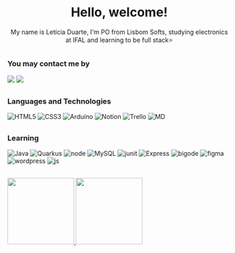 <h1 align="center"> Hello, welcome!</h1>
<p align="center"> My name is Letícia Duarte, I'm PO from Lisbom Softs, studying electronics at IFAL and learning to be full stack⭐</p>

 ##

 <div>
 <h3> You may contact me by </h3>
 <a href = "mailto:leticiabsduarte@gmail.com"><img src="https://img.shields.io/badge/-Gmail-%23333?style=for-the-badge&logo=gmail&logoColor=white" target="_blank"></a>
 <a href="https://instagram.com/leticiaduartebs" target="_blank"/>
<img src="https://img.shields.io/badge/-Instagram-%23E4405F?style=for-the-badge&logo=instagram&logoColor=white" target="_blank"/>
</a>
</div>

##

 <div>
 <h3>
 Languages and Technologies 
 </h3>
 
 ![HTML5](https://img.shields.io/badge/html5%20-%23E34F26.svg?&style=for-the-badge&logo=html5&logoColor=white)
 ![CSS3](https://img.shields.io/badge/css3%20-%231572B6.svg?&style=for-the-badge&logo=css3&logoColor=white)
 ![Arduíno](https://img.shields.io/badge/Arduíno-430098?style=for-the-badge&logo=arduino&logoColor=white)
 ![Notion](https://img.shields.io/badge/Notion-FFFFFF?style=for-the-badge&logo=notion&logoColor=black)
 ![Trello](https://img.shields.io/badge/Trello-0E6BE6?style=for-the-badge&logo=trello&logoColor=white)
 ![MD](https://img.shields.io/badge/Markdown-495059?style=for-the-badge&logo=markdown&logoColor=white)
       
</div>

##

<div>
 <h3>
 Learning 
 </h3>
 
 ![Java](https://img.shields.io/badge/Java-ED8B00?style=for-the-badge&logo=javajava&logoColor=white)
 ![Quarkus](https://img.shields.io/badge/Quarkus-000000?style=for-the-badge&logo=quarkus&logoColor=fff)
 ![node](https://img.shields.io/badge/Node.js-731B404?style=for-the-badge&logo=node.js&logoColor=white)
 ![MySQL](https://img.shields.io/badge/mysql-%2300f.svg?&style=for-the-badge&logo=mysql&logoColor=white&color=3280ad)
 ![junit](https://img.shields.io/badge/JUnit-7AD14B?style=for-the-badge&logo=junit5&logoColor=red)
 ![Express](https://img.shields.io/badge/Express.js-D8D8D8?style=for-the-badge&logo=express&logoColor=black)
 ![bigode](https://img.shields.io/badge/Handlebars-FF0000?style=for-the-badge&logo=handlebars.js&logoColor=white)
 ![figma](https://img.shields.io/badge/Figma-121212?style=for-the-badge&logo=figma&logoColor=white)
 ![wordpress](https://img.shields.io/badge/Wordpress-08298A?style=for-the-badge&logo=wordpress&logoColor=white)
 ![js](https://img.shields.io/badge/Javascript-FFFF00?style=for-the-badge&logo=javascript&logoColor=black)
       
</div>

##

<div>
<a href="https://github.com/leticiabsduarte" >
<img height="150em" src="https://github-readme-stats.vercel.app/api?username=leticiabsduarte&show_icons=true&bg_color=282A36&title_color=DD6387&icon_color=BD93F9&text_color=fff&border_color=fff" />
<img height="150em" src="https://github-readme-stats.vercel.app/api/top-langs/?username=leticiabsduarte&layout=compact&bg_color=282A36&title_color=DD6387&icon_color=BD93F9&text_color=fff&border_color=fff" />
</a>
</div>
  
